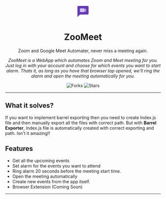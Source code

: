 <div align="center">
<img src="public/logo.png" alt="logo">

# ZooMeet

Zoom and Google Meet Automater, never miss a meeting again.

_ZooMeet is a WebApp which automates Zoom and Meet meeting for you. Just log in with your account and choose for which events you want to start alarm. Thats it, as long as you have that browser tap opened, we'll ring the alarm and open the meeting automatically for you._

![Forks](https://img.shields.io/github/forks/jalajcodes/zoomeet)
![Stars](https://img.shields.io/github/stars/jalajcodes/zoomeet)

</div>

---

## What it solves?

If you want to implement barrel exporting then you need to create Index.js file and then manually export all the files with correct path. But with **Barrel Exporter**, Index.js file is automatically created with correct exporting and path. Isn't it amazing!!

## Features

- Get all the upcoming events
- Set alarm for the events you want to attend
- Ring alarm 20 seconds before the meeting start time.
- Open the meeting automatically
- Create new events from the app itself.
- Browser Extension (Coming Soon)

---
